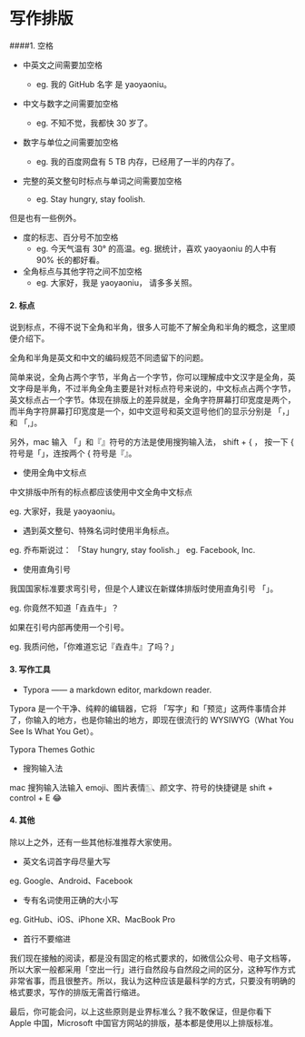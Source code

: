 # 写作排版

####1. 空格

- 中英文之间需要加空格
  - eg. 我的 GitHub 名字 是 yaoyaoniu。

- 中文与数字之间需要加空格
  - eg. 不知不觉，我都快 30 岁了。

- 数字与单位之间需要加空格
  - eg. 我的百度网盘有 5 TB 内存，已经用了一半的内存了。

- 完整的英文整句时标点与单词之间需要加空格
  - eg. Stay hungry, stay foolish.

但是也有一些例外。

- 度的标志、百分号不加空格
  - eg. 今天气温有 30° 的高温。eg. 据统计，喜欢 yaoyaoniu 的人中有 90% 长的都好看。
- 全角标点与其他字符之间不加空格
  - eg. 大家好，我是 yaoyaoniu， 请多多关照。

#### 2. 标点

说到标点，不得不说下全角和半角，很多人可能不了解全角和半角的概念，这里顺便介绍下。

全角和半角是英文和中文的编码规范不同遗留下的问题。

简单来说，全角占两个字节，半角占一个字节，你可以理解成中文汉字是全角，英文字母是半角，不过半角全角主要是针对标点符号来说的，中文标点占两个字节，英文标点占一个字节。体现在排版上的差异就是，全角字符屏幕打印宽度是两个，而半角字符屏幕打印宽度是一个，如中文逗号和英文逗号他们的显示分别是 「，」 和 「,」。

另外，mac 输入 「」和『』符号的方法是使用搜狗输入法， shift + { ， 按一下 { 符号是「」，连按两个 { 符号是『』。 

- 使用全角中文标点

中文排版中所有的标点都应该使用中文全角中文标点

eg. 大家好，我是 yaoyaoniu。

- 遇到英文整句、特殊名词时使用半角标点。

eg. 乔布斯说过： 「Stay hungry, stay foolish.」 eg. Facebook, Inc.

- 使用直角引号

我国国家标准要求弯引号，但是个人建议在新媒体排版时使用直角引号 「」。

eg. 你竟然不知道「垚垚牛」？

如果在引号内部再使用一个引号。

eg. 我质问他，「你难道忘记『垚垚牛』了吗？」

#### 3. 写作工具

- Typora —— a markdown editor, markdown reader.

Typora 是一个干净、纯粹的编辑器，它将 「写字」和「预览」这两件事情合并了，你输入的地方，也是你输出的地方，即现在很流行的 WYSIWYG（What You See Is What You Get）。

Typora Themes Gothic

- 搜狗输入法

mac 搜狗输入法输入 emoji、图片表情🀢、颜文字、符号的快捷键是 shift + control + E 😂

#### 4. 其他

除以上之外，还有一些其他标准推荐大家使用。

- 英文名词首字母尽量大写

eg. Google、Android、Facebook

- 专有名词使用正确的大小写

eg. GitHub、iOS、iPhone XR、MacBook Pro

- 首行不要缩进

我们现在接触的阅读，都是没有固定的格式要求的，如微信公众号、电子文档等，所以大家一般都采用「空出一行」进行自然段与自然段之间的区分，这种写作方式非常省事，而且很整齐。所以，我认为这种应该是最科学的方式，只要没有明确的格式要求，写作的排版无需首行缩进。

最后，你可能会问，以上这些原则是业界标准么？我不敢保证，但是你看下 Apple 中国，Microsoft 中国官方网站的排版，基本都是使用以上排版标准。

